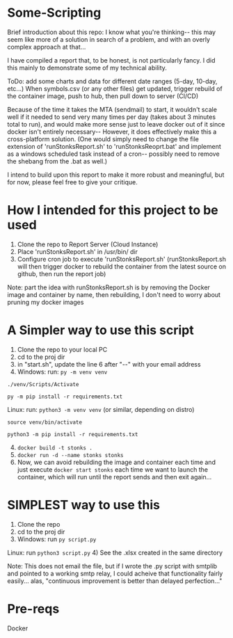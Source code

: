# Some-Scripting

Brief introduction about this repo: I know what you're thinking-- this may seem like more of a solution in search of a problem, and with an overly complex approach at that... 

I have compiled a report that, to be honest, is not particularly fancy. I did this mainly to demonstrate some of my technical ability.

ToDo: add some charts and data for different date ranges (5-day, 10-day, etc...)
When symbols.csv (or any other files) get updated, trigger rebuild of the container image, push to hub, then pull down to server (CI/CD)

Because of the time it takes the MTA (sendmail) to start, it wouldn't scale well if it needed to send very many times per day (takes about 3 minutes total to run), and would make more sense just to leave docker out
of it since docker isn't entirely necessary-- However, it does effectively make this a cross-platform solution. (One would simply need to change the file extension of 'runStonksReport.sh' to 'runStonksReoprt.bat' and implement as a windows scheduled task instead of a cron-- possibly need to remove the shebang from the .bat as well.)

I intend to build upon this report to make it more robust and meaningful, but for now, please feel free to give your critique.


# How I intended for this project to be used
1) Clone the repo to Report Server (Cloud Instance)
2) Place 'runStonksReport.sh' in /usr/bin/ dir
3) Configure cron job to execute 'runStonksReport.sh' (runStonksReport.sh will then trigger docker to rebuild the container from the latest source on github, then run the report job)

Note: part the idea with runStonksReport.sh is by removing the Docker image and container by name, then rebuilding, I don't need to worry about pruning my docker images

# A Simpler way to use this script
1) Clone the repo to your local PC
2) cd to the proj dir
3) in "start.sh", update the line 6 after "--" with your email address
3) Windows: run: `py -m venv venv`

`./venv/Scripts/Activate`

`py -m pip install -r requirements.txt`


Linux: run: `python3 -m venv venv` (or similar, depending on distro)

`source venv/bin/activate`

`python3 -m pip install -r requirements.txt`

4) `docker build -t stonks .`
5) `docker run -d --name stonks stonks`
6) Now, we can avoid rebuilding the image and container each time and just execute `docker start stonks` each time we want to launch the container, which will run until the report sends and then exit again...

# SIMPLEST way to use this

1) Clone the repo
2) cd to the proj dir
3) Windows: run `py script.py`

Linux: run `python3 script.py`
4) See the .xlsx created in the same directory

Note: This does not email the file, but if I wrote the .py script with smtplib and pointed to a working smtp relay, I could acheive that functionality fairly easily... alas, "continuous improvement is better than delayed perfection..."
# Pre-reqs
Docker

